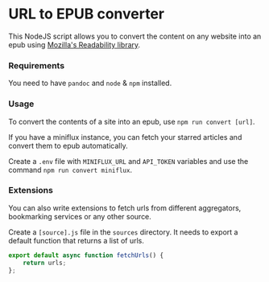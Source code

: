 # URL to EPUB converter

This NodeJS script allows you to convert the content on any website into an epub using [Mozilla's Readability library](https://github.com/mozilla/readability).

### Requirements

You need to have `pandoc` and `node` & `npm` installed.

### Usage

To convert the contents of a site into an epub, use
`npm run convert [url]`.

If you have a miniflux instance, you can fetch your starred articles and convert them to epub automatically.

Create a `.env` file with `MINIFLUX_URL` and `API_TOKEN` variables and use the command `npm run convert miniflux`.

### Extensions

You can also write extensions to fetch urls from different aggregators, bookmarking services or any other source.

Create a `[source].js` file in the `sources` directory. It needs to export a default function that returns a list of urls.

```js
export default async function fetchUrls() {
    return urls;
};
```